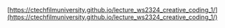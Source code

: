 [https://ctechfilmuniversity.github.io/lecture_ws2324_creative_coding_1/](https://ctechfilmuniversity.github.io/lecture_ws2324_creative_coding_1/)